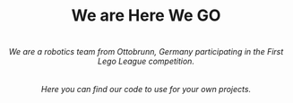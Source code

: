 <h1 align="center">We are Here We GO<h1>
<h6 align="center">
  We are a robotics team from Ottobrunn, Germany participating in the First Lego League competition. 
</h6>
<h6 align="center">
  Here you can find our code to use for your own projects.
</h6>


<!--
**HereWeGO-FLL/HereWeGO-FLL** is a ✨ _special_ ✨ repository because its `README.md` (this file) appears on your GitHub profile.

Here are some ideas to get you started:

- 🔭 I’m currently working on ...
- 🌱 I’m currently learning ...
- 👯 I’m looking to collaborate on ...
- 🤔 I’m looking for help with ...
- 💬 Ask me about ...
- 📫 How to reach me: ...
- 😄 Pronouns: ...
- ⚡ Fun fact: ...
-->
